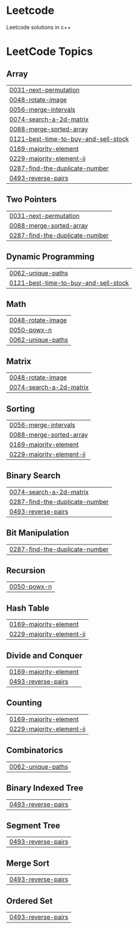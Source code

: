 # Leetcode
Leetcode solutions in c++

<!---LeetCode Topics Start-->
# LeetCode Topics
## Array
|  |
| ------- |
| [0031-next-permutation](https://github.com/Kaif0708/Leetcode/tree/master/0031-next-permutation) |
| [0048-rotate-image](https://github.com/Kaif0708/Leetcode/tree/master/0048-rotate-image) |
| [0056-merge-intervals](https://github.com/Kaif0708/Leetcode/tree/master/0056-merge-intervals) |
| [0074-search-a-2d-matrix](https://github.com/Kaif0708/Leetcode/tree/master/0074-search-a-2d-matrix) |
| [0088-merge-sorted-array](https://github.com/Kaif0708/Leetcode/tree/master/0088-merge-sorted-array) |
| [0121-best-time-to-buy-and-sell-stock](https://github.com/Kaif0708/Leetcode/tree/master/0121-best-time-to-buy-and-sell-stock) |
| [0169-majority-element](https://github.com/Kaif0708/Leetcode/tree/master/0169-majority-element) |
| [0229-majority-element-ii](https://github.com/Kaif0708/Leetcode/tree/master/0229-majority-element-ii) |
| [0287-find-the-duplicate-number](https://github.com/Kaif0708/Leetcode/tree/master/0287-find-the-duplicate-number) |
| [0493-reverse-pairs](https://github.com/Kaif0708/Leetcode/tree/master/0493-reverse-pairs) |
## Two Pointers
|  |
| ------- |
| [0031-next-permutation](https://github.com/Kaif0708/Leetcode/tree/master/0031-next-permutation) |
| [0088-merge-sorted-array](https://github.com/Kaif0708/Leetcode/tree/master/0088-merge-sorted-array) |
| [0287-find-the-duplicate-number](https://github.com/Kaif0708/Leetcode/tree/master/0287-find-the-duplicate-number) |
## Dynamic Programming
|  |
| ------- |
| [0062-unique-paths](https://github.com/Kaif0708/Leetcode/tree/master/0062-unique-paths) |
| [0121-best-time-to-buy-and-sell-stock](https://github.com/Kaif0708/Leetcode/tree/master/0121-best-time-to-buy-and-sell-stock) |
## Math
|  |
| ------- |
| [0048-rotate-image](https://github.com/Kaif0708/Leetcode/tree/master/0048-rotate-image) |
| [0050-powx-n](https://github.com/Kaif0708/Leetcode/tree/master/0050-powx-n) |
| [0062-unique-paths](https://github.com/Kaif0708/Leetcode/tree/master/0062-unique-paths) |
## Matrix
|  |
| ------- |
| [0048-rotate-image](https://github.com/Kaif0708/Leetcode/tree/master/0048-rotate-image) |
| [0074-search-a-2d-matrix](https://github.com/Kaif0708/Leetcode/tree/master/0074-search-a-2d-matrix) |
## Sorting
|  |
| ------- |
| [0056-merge-intervals](https://github.com/Kaif0708/Leetcode/tree/master/0056-merge-intervals) |
| [0088-merge-sorted-array](https://github.com/Kaif0708/Leetcode/tree/master/0088-merge-sorted-array) |
| [0169-majority-element](https://github.com/Kaif0708/Leetcode/tree/master/0169-majority-element) |
| [0229-majority-element-ii](https://github.com/Kaif0708/Leetcode/tree/master/0229-majority-element-ii) |
## Binary Search
|  |
| ------- |
| [0074-search-a-2d-matrix](https://github.com/Kaif0708/Leetcode/tree/master/0074-search-a-2d-matrix) |
| [0287-find-the-duplicate-number](https://github.com/Kaif0708/Leetcode/tree/master/0287-find-the-duplicate-number) |
| [0493-reverse-pairs](https://github.com/Kaif0708/Leetcode/tree/master/0493-reverse-pairs) |
## Bit Manipulation
|  |
| ------- |
| [0287-find-the-duplicate-number](https://github.com/Kaif0708/Leetcode/tree/master/0287-find-the-duplicate-number) |
## Recursion
|  |
| ------- |
| [0050-powx-n](https://github.com/Kaif0708/Leetcode/tree/master/0050-powx-n) |
## Hash Table
|  |
| ------- |
| [0169-majority-element](https://github.com/Kaif0708/Leetcode/tree/master/0169-majority-element) |
| [0229-majority-element-ii](https://github.com/Kaif0708/Leetcode/tree/master/0229-majority-element-ii) |
## Divide and Conquer
|  |
| ------- |
| [0169-majority-element](https://github.com/Kaif0708/Leetcode/tree/master/0169-majority-element) |
| [0493-reverse-pairs](https://github.com/Kaif0708/Leetcode/tree/master/0493-reverse-pairs) |
## Counting
|  |
| ------- |
| [0169-majority-element](https://github.com/Kaif0708/Leetcode/tree/master/0169-majority-element) |
| [0229-majority-element-ii](https://github.com/Kaif0708/Leetcode/tree/master/0229-majority-element-ii) |
## Combinatorics
|  |
| ------- |
| [0062-unique-paths](https://github.com/Kaif0708/Leetcode/tree/master/0062-unique-paths) |
## Binary Indexed Tree
|  |
| ------- |
| [0493-reverse-pairs](https://github.com/Kaif0708/Leetcode/tree/master/0493-reverse-pairs) |
## Segment Tree
|  |
| ------- |
| [0493-reverse-pairs](https://github.com/Kaif0708/Leetcode/tree/master/0493-reverse-pairs) |
## Merge Sort
|  |
| ------- |
| [0493-reverse-pairs](https://github.com/Kaif0708/Leetcode/tree/master/0493-reverse-pairs) |
## Ordered Set
|  |
| ------- |
| [0493-reverse-pairs](https://github.com/Kaif0708/Leetcode/tree/master/0493-reverse-pairs) |
<!---LeetCode Topics End-->